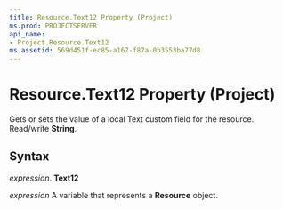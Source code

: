 ```yaml
---
title: Resource.Text12 Property (Project)
ms.prod: PROJECTSERVER
api_name:
- Project.Resource.Text12
ms.assetid: 569d451f-ec85-a167-f87a-0b3553ba77d8
---
```



# Resource.Text12 Property (Project)

Gets or sets the value of a local Text custom field for the resource. Read/write  **String**.


## Syntax

 _expression_. **Text12**

 _expression_ A variable that represents a **Resource** object.


